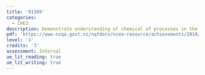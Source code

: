 ```yaml
---
title: '91389'
categories:
  - CHE3
description: Demonstrate understanding of chemical of processes in the world around us.
pdf: 'https://www.nzqa.govt.nz/nqfdocs/ncea-resource/achievements/2019/as91389.pdf'
level: '3'
credits: '3'
assessment: Internal
ue_lit_reading: true
ue_lit_writing: true
---
```


